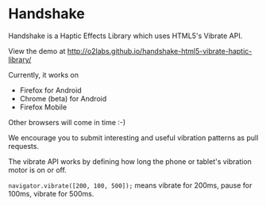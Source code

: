 Handshake
======

Handshake is a Haptic Effects Library which uses HTML5's Vibrate API.

View the demo at http://o2labs.github.io/handshake-html5-vibrate-haptic-library/

Currently, it works on 

- Firefox for Android
- Chrome (beta) for Android
- Firefox Mobile
 
Other browsers will come in time :-)

We encourage you to submit interesting and useful vibration patterns as pull requests.

The vibrate API works by defining how long the phone or tablet's vibration motor is on or off.

`navigator.vibrate([200, 100, 500]);` means vibrate for 200ms, pause for 100ms, vibrate for 500ms.

